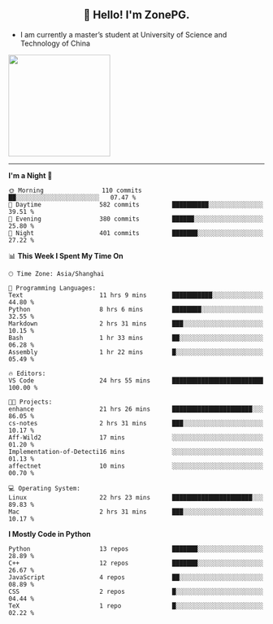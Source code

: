 <h2 align="center">👋 Hello! I'm ZonePG.</h2>

- I am currently a master’s student at University of Science and Technology of China

<img height=200 align="center" src="https://github-readme-stats.vercel.app/api?username=zonepg" />

-------

<!--START_SECTION:waka-->
**I'm a Night 🦉** 

```text
🌞 Morning                110 commits         ██░░░░░░░░░░░░░░░░░░░░░░░   07.47 % 
🌆 Daytime                582 commits         ██████████░░░░░░░░░░░░░░░   39.51 % 
🌃 Evening                380 commits         ██████░░░░░░░░░░░░░░░░░░░   25.80 % 
🌙 Night                  401 commits         ███████░░░░░░░░░░░░░░░░░░   27.22 % 
```


📊 **This Week I Spent My Time On** 

```text
🕑︎ Time Zone: Asia/Shanghai

💬 Programming Languages: 
Text                     11 hrs 9 mins       ███████████░░░░░░░░░░░░░░   44.80 % 
Python                   8 hrs 6 mins        ████████░░░░░░░░░░░░░░░░░   32.55 % 
Markdown                 2 hrs 31 mins       ███░░░░░░░░░░░░░░░░░░░░░░   10.15 % 
Bash                     1 hr 33 mins        ██░░░░░░░░░░░░░░░░░░░░░░░   06.28 % 
Assembly                 1 hr 22 mins        █░░░░░░░░░░░░░░░░░░░░░░░░   05.49 % 

🔥 Editors: 
VS Code                  24 hrs 55 mins      █████████████████████████   100.00 % 

🐱‍💻 Projects: 
enhance                  21 hrs 26 mins      ██████████████████████░░░   86.05 % 
cs-notes                 2 hrs 31 mins       ███░░░░░░░░░░░░░░░░░░░░░░   10.17 % 
Aff-Wild2                17 mins             ░░░░░░░░░░░░░░░░░░░░░░░░░   01.20 % 
Implementation-of-Detecti16 mins             ░░░░░░░░░░░░░░░░░░░░░░░░░   01.13 % 
affectnet                10 mins             ░░░░░░░░░░░░░░░░░░░░░░░░░   00.70 % 

💻 Operating System: 
Linux                    22 hrs 23 mins      ██████████████████████░░░   89.83 % 
Mac                      2 hrs 31 mins       ███░░░░░░░░░░░░░░░░░░░░░░   10.17 % 
```

**I Mostly Code in Python** 

```text
Python                   13 repos            ███████░░░░░░░░░░░░░░░░░░   28.89 % 
C++                      12 repos            ███████░░░░░░░░░░░░░░░░░░   26.67 % 
JavaScript               4 repos             ██░░░░░░░░░░░░░░░░░░░░░░░   08.89 % 
CSS                      2 repos             █░░░░░░░░░░░░░░░░░░░░░░░░   04.44 % 
TeX                      1 repo              █░░░░░░░░░░░░░░░░░░░░░░░░   02.22 % 
```




<!--END_SECTION:waka-->
